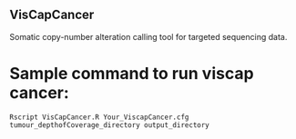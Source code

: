## VisCapCancer
Somatic copy-number alteration calling tool for targeted sequencing data.

# Sample command to run viscap cancer:

```
Rscript VisCapCancer.R Your_ViscapCancer.cfg tumour_depthofCoverage_directory output_directory
```

